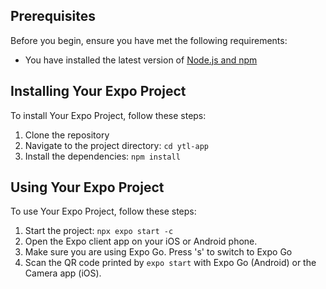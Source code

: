 ## Prerequisites

Before you begin, ensure you have met the following requirements:

- You have installed the latest version of [Node.js and npm](https://nodejs.org/en/download/)

## Installing Your Expo Project

To install Your Expo Project, follow these steps:

1. Clone the repository
2. Navigate to the project directory: `cd ytl-app`
3. Install the dependencies: `npm install`

## Using Your Expo Project

To use Your Expo Project, follow these steps:

1. Start the project: `npx expo start -c`
2. Open the Expo client app on your iOS or Android phone.
3. Make sure you are using Expo Go. Press 's' to switch to Expo Go
4. Scan the QR code printed by `expo start` with Expo Go (Android) or the Camera app (iOS).
